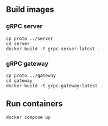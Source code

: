 ## Build images

### gRPC server
```shell
cp proto ../server
cd server
docker build -t grpc-server:latest .
```

### gRPC gateway
```shell
cp proto ../gateway
cd gateway
docker build -t grpc-gateway:latest .
```

## Run containers
```shell
docker compose up
```